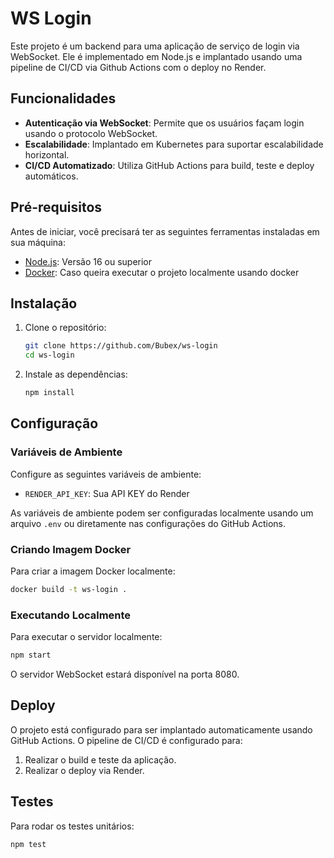 # WS Login

Este projeto é um backend para uma aplicação de serviço de login via WebSocket. Ele é implementado em Node.js e implantado usando uma pipeline de CI/CD via Github Actions com o deploy no Render.

## Funcionalidades

- **Autenticação via WebSocket**: Permite que os usuários façam login usando o protocolo WebSocket.
- **Escalabilidade**: Implantado em Kubernetes para suportar escalabilidade horizontal.
- **CI/CD Automatizado**: Utiliza GitHub Actions para build, teste e deploy automáticos.

## Pré-requisitos

Antes de iniciar, você precisará ter as seguintes ferramentas instaladas em sua máquina:

- [Node.js](https://nodejs.org/): Versão 16 ou superior
- [Docker](https://www.docker.com/): Caso queira executar o projeto localmente usando docker

## Instalação

1. Clone o repositório:

    ```bash
    git clone https://github.com/Bubex/ws-login
    cd ws-login
    ```

2. Instale as dependências:

    ```bash
    npm install
    ```

## Configuração

### Variáveis de Ambiente

Configure as seguintes variáveis de ambiente:

- `RENDER_API_KEY`: Sua API KEY do Render

As variáveis de ambiente podem ser configuradas localmente usando um arquivo `.env` ou diretamente nas configurações do GitHub Actions.

### Criando Imagem Docker

Para criar a imagem Docker localmente:

```bash
docker build -t ws-login .
```

### Executando Localmente

Para executar o servidor localmente:

```bash
npm start
```

O servidor WebSocket estará disponível na porta 8080.

## Deploy

O projeto está configurado para ser implantado automaticamente usando GitHub Actions. O pipeline de CI/CD é configurado para:

1. Realizar o build e teste da aplicação.
2. Realizar o deploy via Render.


## Testes

Para rodar os testes unitários:

```bash
npm test
```